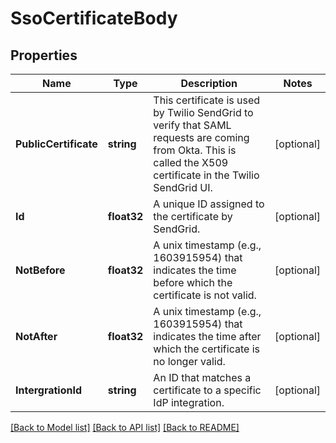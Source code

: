 # SsoCertificateBody

## Properties

Name | Type | Description | Notes
------------ | ------------- | ------------- | -------------
**PublicCertificate** | **string** | This certificate is used by Twilio SendGrid to verify that SAML requests are coming from Okta. This is called the X509 certificate in the Twilio SendGrid UI. |[optional] 
**Id** | **float32** | A unique ID assigned to the certificate by SendGrid. |[optional] 
**NotBefore** | **float32** | A unix timestamp (e.g., 1603915954) that indicates the time before which the certificate is not valid. |[optional] 
**NotAfter** | **float32** | A unix timestamp (e.g., 1603915954) that indicates the time after which the certificate is no longer valid. |[optional] 
**IntergrationId** | **string** | An ID that matches a certificate to a specific IdP integration. |[optional] 

[[Back to Model list]](../README.md#documentation-for-models) [[Back to API list]](../README.md#documentation-for-api-endpoints) [[Back to README]](../README.md)



